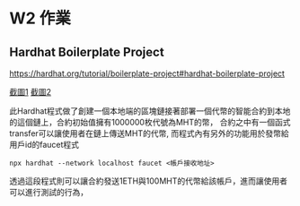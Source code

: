 # W2 作業

## Hardhat Boilerplate Project
https://hardhat.org/tutorial/boilerplate-project#hardhat-boilerplate-project

[截圖1](./image/CleanShot-1.png)
[截圖2](./image/CleanShot-2.png)

此Hardhat程式做了創建一個本地端的區塊鏈接著部署一個代幣的智能合約到本地的這個鏈上，合約初始值擁有1000000枚代號為MHT的幣，
合約之中有一個函式transfer可以讓使用者在鏈上傳送MHT的代幣, 而程式內有另外的功能用於發幣給用戶id的faucet程式
```shell
npx hardhat --network localhost faucet <帳戶接收地址>
```
透過這段程式則可以讓合約發送1ETH與100MHT的代幣給該帳戶，進而讓使用者可以進行測試的行為，